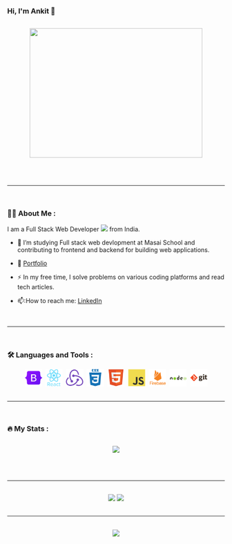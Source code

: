 
<!-- <div id="header" align="center">
  <img src="https://media.giphy.com/media/M9gbBd9nbDrOTu1Mqx/giphy.gif" width="100"/>
</div>

<div id="badges" align="center">
  <a href="www.linkedin.com/in/ankit-patil-948036196">
    <img src="https://img.shields.io/badge/LinkedIn-blue?style=for-the-badge&logo=linkedin&logoColor=white" alt="LinkedIn Badge"/>
  </a>
</div>


<div align="center">
<img src="https://komarev.com/ghpvc/?username=ankit2341&style=flat-square&color=blue" alt=""/>
</div> -->

### Hi, I'm Ankit 👋

<div align="center" style="margin:30px;">
<img src="https://cdn.dribbble.com/users/1025838/screenshots/6220885/devguy3.gif" width="400" height="300"/>
</div> 


<!-- <div align="center">
  <img src="https://media.giphy.com/media/dWesBcTLavkZuG35MI/giphy.gif" width="600" height="300"/>
</div> -->
<br/>
<hr/>
<br/>

### :man_technologist: About Me :

I am a Full Stack Web Developer <img src="https://media.giphy.com/media/WUlplcMpOCEmTGBtBW/giphy.gif" width="30"> from India.

- :telescope: I’m studying Full stack web devlopment at Masai School and contributing to frontend and backend for building web applications.

- :telescope: <a href="https://ankit2341.github.io" target="_blank">Portfolio</a>

- :zap: In my free time, I solve problems on various coding platforms and read tech articles.

- 📫:How to reach me: <a href="https://www.linkedin.com/in/ankit-patil-948036196/" target="_blank">LinkedIn
  </a>
<br/>
<hr/>
<br/>

### :hammer_and_wrench: Languages and Tools :

<div align="center">
  <img src="https://github.com/devicons/devicon/blob/master/icons/bootstrap/bootstrap-original.svg" title="BootStrap" alt="Java" width="40" height="40"/>&nbsp;
  <img src="https://github.com/devicons/devicon/blob/master/icons/react/react-original-wordmark.svg" title="React" alt="React" width="40" height="40"/>&nbsp;
<!--   <img src="https://github.com/devicons/devicon/blob/master/icons/spring/spring-original-wordmark.svg" title="Spring" alt="Spring" width="40" height="40"/>&nbsp; -->
<!--   <img src="https://github.com/devicons/devicon/blob/master/icons/materialui/materialui-original.svg" title="Material UI" alt="Material UI" width="40" /height="40"/>&nbsp; -->
<!--   <img src="https://github.com/devicons/devicon/blob/master/icons/flutter/flutter-original.svg" title="Flutter" alt="Flutter" width="40" height="40"/>&nbsp; -->
  <img src="https://github.com/devicons/devicon/blob/master/icons/redux/redux-original.svg" title="Redux" alt="Redux " width="40" height="40"/>&nbsp;
  <img src="https://github.com/devicons/devicon/blob/master/icons/css3/css3-plain-wordmark.svg"  title="CSS3" alt="CSS" width="40" height="40"/>&nbsp;
  <img src="https://github.com/devicons/devicon/blob/master/icons/html5/html5-original.svg" title="HTML5" alt="HTML" width="40" height="40"/>&nbsp;
  <img src="https://github.com/devicons/devicon/blob/master/icons/javascript/javascript-original.svg" title="JavaScript" alt="JavaScript" width="40" height="40"/>&nbsp;
  <img src="https://github.com/devicons/devicon/blob/master/icons/firebase/firebase-plain-wordmark.svg" title="Firebase" alt="Firebase" width="40" height="40"/>&nbsp;
<!--   <img src="https://github.com/devicons/devicon/blob/master/icons/gatsby/gatsby-original.svg" title="Gatsby"  alt="Gatsby" width="40" height="40"/>&nbsp; -->
<!--   <img src="https://github.com/devicons/devicon/blob/master/icons/mysql/mysql-original-wordmark.svg" title="MySQL"  alt="MySQL" width="40" height="40"/>&nbsp; -->
  <img src="https://github.com/devicons/devicon/blob/master/icons/nodejs/nodejs-original-wordmark.svg" title="NodeJS" alt="NodeJS" width="40" height="40"/>&nbsp;
<!--   <img src="https://github.com/devicons/devicon/blob/master/icons/amazonwebservices/amazonwebservices-plain-wordmark.svg" title="AWS" alt="AWS" width="40" height="40"/>&nbsp; -->
  <img src="https://github.com/devicons/devicon/blob/master/icons/git/git-original-wordmark.svg" title="Git" **alt="Git" width="40" height="40"/>
  
</div>

<br/>
<hr/>
<br/>


### :fire: My Stats :

<div align="center" style="margin:30px;">
<img src="https://github-profile-trophy.vercel.app/?username=ankit2341&theme=onedark&background=000000"/>
</div> 
<br/>
<hr/>
<br/>
<div align="center" display="flex" style="justify-content:space-evenly;">
  <img src="https://github-readme-stats.vercel.app/api?username=ankit2341&show_icons=true&theme=dark&background=000000"/>
<img src="https://github-readme-stats.vercel.app/api/top-langs/?username=ankit2341&theme=dark&background=000000"/>
</div> 
<br/>
<hr/>
<br/>
<div align="center">
<img src="http://github-readme-streak-stats.herokuapp.com?user=ankit2341&theme=dark"/>
</div>   
<!--
**ankit2341/ankit2341** is a ✨ _special_ ✨ repository because its `README.md` (this file) appears on your GitHub profile.

Here are some ideas to get you started:

- 🔭 I’m currently working on ...
- 🌱 I’m currently learning ...
- 👯 I’m looking to collaborate on ...
- 🤔 I’m looking for help with ...
- 💬 Ask me about ...
- 📫 How to reach me: ...
- 😄 Pronouns: ...
- ⚡ Fun fact: ...
-->
